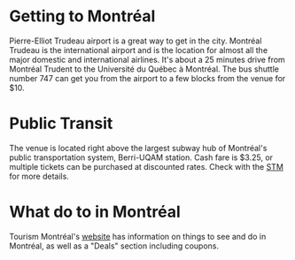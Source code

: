 # Getting to Montréal

Pierre-Elliot Trudeau airport is a great way to get in the city. Montréal 
Trudeau is the international airport and is the location for almost all 
the major domestic and international airlines. It's about a 25 minutes drive 
from Montréal Trudent to the Université du Québec à Montréal. The bus shuttle
number 747 can get you from the airport to a few blocks from the venue for $10.


# Public Transit

The venue is located right above the largest subway hub of Montréal's 
public transportation system, Berri-UQAM station. Cash fare is $3.25, or 
multiple tickets can be purchased at discounted rates. Check with the
[STM](http://www.stm.info/en) for more details.


# What do to in Montréal

Tourism Montréal's [website](https://www.mtl.org/en) has information on things to see and do 
in Montréal, as well as a "Deals" section including coupons.

